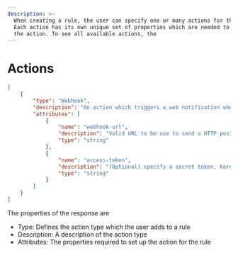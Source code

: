 ```yaml
---
description: >-
  When creating a rule, the user can specify one or many actions for the rule.
  Each action has its own unique set of properties which are needed to trigger
  the action. To see all available actions, the
---
```


# Actions

```json
[
    {
        "type": "Webhook",
        "description": "An action which triggers a web notification whenever a KORE event is generated, use this action to listen for specific events; when an event is generated KORE will send a HTTP POST request with event data to the webhook URL.",
        "attributes": [
            {
                "name": "webhook-url",
                "description": "Valid URL to be use to send a HTTP post request",
                "type": "string"
            },
            {
                "name": "access-token",
                "description": "(Optional) specify a secret token, Kore will send POST request with “X-Kore-Notification” HTTP header, you can use this value to verify your request.",
                "type": "string"
            }
        ]
    }
]
```

The properties of the response are

* Type: Defines the action type which the user adds to a rule
* Description: A description of the action type
* Attributes: The properties required to set up the action for the rule

